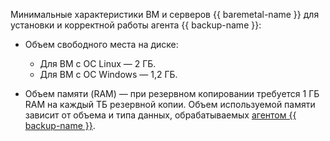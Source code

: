 Минимальные характеристики ВМ и серверов {{ baremetal-name }} для установки и корректной работы агента {{ backup-name }}:

* Объем свободного места на диске:

  * Для ВМ с ОС Linux — 2 ГБ.
  * Для ВМ с ОС Windows — 1,2 ГБ.

* Объем памяти (RAM) — при резервном копировании требуется 1 ГБ RAM на каждый ТБ резервной копии. Объем используемой памяти зависит от объема и типа данных, обрабатываемых [агентом {{ backup-name }}](../../backup/concepts/agent.md).
